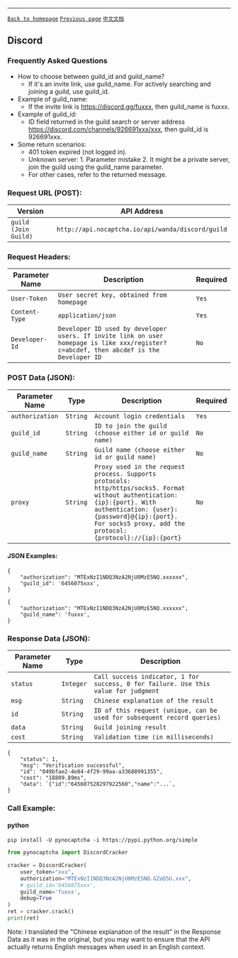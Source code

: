 ------
[`Back to homepage`](./en.md)  [`Previous page`](tls.md) [`中文文档`](../zh-CN/discord.md)

## Discord
### Frequently Asked Questions

* How to choose between guild_id and guild_name?
    * If it's an invite link, use guild_name. For actively searching and joining a guild, use guild_id.
* Example of guild_name:
    * If the invite link is https://discord.gg/fuxxx, then guild_name is fuxxx.
* Example of guild_id:
    * ID field returned in the guild search or server address https://discord.com/channels/926691xxx/xxx, then guild_id is 926691xxx.
* Some return scenarios:
    * 401 token expired (not logged in).
    * Unknown server: 1. Parameter mistake 2. It might be a private server, join the guild using the guild_name parameter.
    * For other cases, refer to the returned message.

### Request URL (POST):

| Version              | API Address                                         |
|------------------|---------------------------------------------------------|
| `guild (Join Guild)` | `http://api.nocaptcha.io/api/wanda/discord/guild` |

### Request Headers:

| Parameter Name  | Description                                          | Required |
|----------------|------------------------------------------------------|----------|
| `User-Token`   | `User secret key, obtained from homepage`            | `Yes`    |
| `Content-Type` | `application/json`                                  | `Yes`    |
| `Developer-Id` | `Developer ID used by developer users. If invite link on user homepage is like xxx/register?c=abcdef, then abcdef is the Developer ID` | `No`  |

### POST Data (JSON):

| Parameter Name  | Type         | Description                                                                                                                  | Required |
|--------------|------------|-------------------------------------------------------------------------------------------------|----------|
| `authorization`      | `String`   | `Account login credentials`                                                                                                 | `Yes`    |
| `guild_id`           | `String`   | `ID to join the guild (choose either id or guild name)`                                                                     | `No`     |
| `guild_name`         | `String`   | `Guild name (choose either id or guild name)`                                                                               | `No`     |
| `proxy`              | `String`   | `Proxy used in the request process. Supports protocols: http/https/socks5. Format without authentication: {ip}:{port}. With authentication: {user}:{password}@{ip}:{port}. For socks5 proxy, add the protocol: {protocol}://{ip}:{port}` | `No`     |

#### JSON Examples:

```
{
    "authorization": "MTExNzI1NDQ3NzA2NjU0MzE5NQ.xxxxxx",
    "guild_id": '6456075xxx',
}
```

```
{
    "authorization": "MTExNzI1NDQ3NzA2NjU0MzE5NQ.xxxxxx",
    "guild_name": 'fuxxx',
}
```

### Response Data (JSON):

| Parameter Name  | Type        | Description                                     |
|----------------|------------|------------------------------------------------|
| `status`       | `Integer`  | `Call success indicator, 1 for success, 0 for failure. Use this value for judgment` |
| `msg`          | `String`   | `Chinese explanation of the result`            |
| `id`           | `String`   | `ID of this request (unique, can be used for subsequent record queries)` |
| `data`         | `String`   | `Guild joining result`                         |
| `cost`         | `String`   | `Validation time (in milliseconds)`            |

```
{
    "status": 1,
    "msg": "Verification successful",
    "id": "049bfae2-4e84-4f29-99aa-a33688991355",
    "cost": "18809.89ms",
    "data": `{"id":"645607528297922560","name":"...`,
}
```

### Call Example:

#### python

```shell
pip install -U pynocaptcha -i https://pypi.python.org/simple
```

```python
from pynocaptcha import DiscordCracker

cracker = DiscordCracker(
    user_token="xxx",
    authorization="MTExNzI1NDQ3NzA2NjU0MzE5NQ.GZoD5U.xxx",
    # guild_id='6456075xxx',
    guild_name='fuxxx',
    debug=True
)
ret = cracker.crack()
print(ret)
```

Note: I translated the "Chinese explanation of the result" in the Response Data as it was in the original, but you may want to ensure that the API actually returns English messages when used in an English context.
